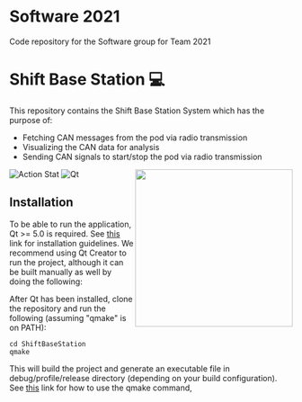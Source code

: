 # Software 2021

Code repository for the Software group for Team 2021

# Shift Base Station :computer: 

This repository contains the Shift Base Station System which has the purpose of:
- Fetching CAN messages from the pod via radio transmission
- Visualizing the CAN data for analysis
- Sending CAN signals to start/stop the pod via radio transmission

<img align="right" src="./docs/assets/release-it.gif?raw=true" height="280">

![Action Stat](https://github.com/shift-hyperloop/Software2021/workflows/Qt%20Build/badge.svg)
![Qt](https://camo.githubusercontent.com/01733e7677dabab55bd47062ade39c7e00944cf2536e5e9a7adeea2c19d97d6c/68747470733a2f2f696d672e736869656c64732e696f2f62616467652f51742d716d616b652d677265656e2e737667)

## Installation

To be able to run the application, Qt >= 5.0 is required. See [this](https://doc.qt.io/qt-5/gettingstarted.html) link for installation guidelines. We recommend using Qt Creator to run the project, although it can be built manually as well by doing the following:

After Qt has been installed, clone the repository and run the following (assuming "qmake" is on PATH):

```
cd ShiftBaseStation
qmake
```

This will build the project and generate an executable file in debug/profile/release directory (depending on your build configuration). See [this](https://doc.qt.io/archives/3.3/qmake-manual-8.html) link for how to use the qmake command,
